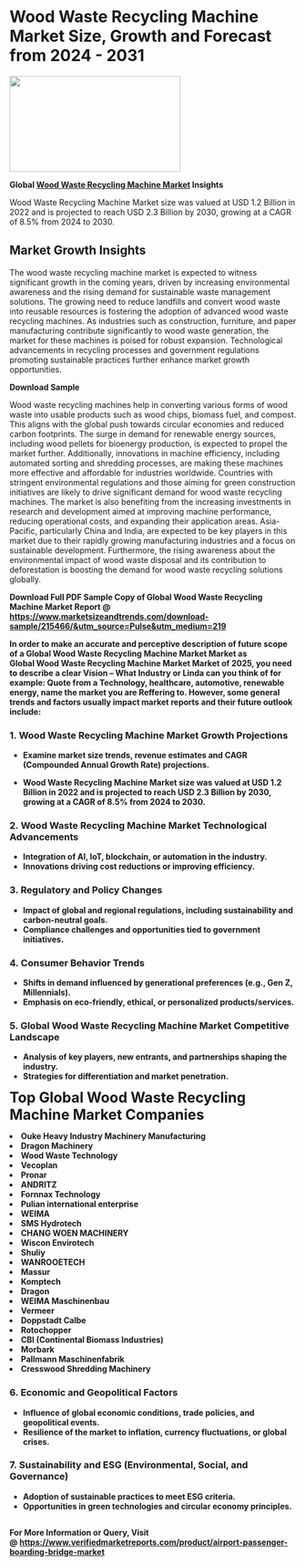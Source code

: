 <H1>Wood Waste Recycling Machine Market Size, Growth and Forecast from 2024 - 2031</H1><img class="aligncenter size-medium wp-image-584254" src="https://thirdeyenews.in/wp-content/uploads/2024/09/Global-Market-Research-300x168.jpeg" alt="" width="300" height="168" /><p><strong>Global&nbsp;<a href="https://www.marketsizeandtrends.com/download-sample/215466/&amp;utm_source=Pulse&amp;utm_medium=219">Wood Waste Recycling Machine Market</a> Insights</strong></p><p>Wood Waste Recycling Machine Market size was valued at USD 1.2 Billion in 2022 and is projected to reach USD 2.3 Billion by 2030, growing at a CAGR of 8.5% from 2024 to 2030.</p><p><h2>Market Growth Insights</h2> <p>The wood waste recycling machine market is expected to witness significant growth in the coming years, driven by increasing environmental awareness and the rising demand for sustainable waste management solutions. The growing need to reduce landfills and convert wood waste into reusable resources is fostering the adoption of advanced wood waste recycling machines. As industries such as construction, furniture, and paper manufacturing contribute significantly to wood waste generation, the market for these machines is poised for robust expansion. Technological advancements in recycling processes and government regulations promoting sustainable practices further enhance market growth opportunities.</p> <p><strong>Download Sample</strong></p> <p>Wood waste recycling machines help in converting various forms of wood waste into usable products such as wood chips, biomass fuel, and compost. This aligns with the global push towards circular economies and reduced carbon footprints. The surge in demand for renewable energy sources, including wood pellets for bioenergy production, is expected to propel the market further. Additionally, innovations in machine efficiency, including automated sorting and shredding processes, are making these machines more effective and affordable for industries worldwide. Countries with stringent environmental regulations and those aiming for green construction initiatives are likely to drive significant demand for wood waste recycling machines. The market is also benefiting from the increasing investments in research and development aimed at improving machine performance, reducing operational costs, and expanding their application areas. Asia-Pacific, particularly China and India, are expected to be key players in this market due to their rapidly growing manufacturing industries and a focus on sustainable development. Furthermore, the rising awareness about the environmental impact of wood waste disposal and its contribution to deforestation is boosting the demand for wood waste recycling solutions globally. <p><strong></p><p><span class=""><strong>Download Full PDF Sample Copy of Global Wood Waste Recycling Machine Market Report</strong> @ <a href="https://www.marketsizeandtrends.com/download-sample/215466/&amp;utm_source=Pulse&amp;utm_medium=219" target="_blank">https://www.marketsizeandtrends.com/download-sample/215466/&amp;utm_source=Pulse&amp;utm_medium=219</a></span></p><p>In order to make an accurate and perceptive description of future scope of a Global&nbsp;Wood Waste Recycling Machine Market Market as Global&nbsp;Wood Waste Recycling Machine Market Market of 2025, you need to describe a clear Vision &ndash; What Industry or Linda can you think of for example: Quote from a Technology, healthcare, automotive, renewable energy, name the market you are Reffering to. However, some general trends and factors usually impact market reports and their future outlook include:</p><h3>1.&nbsp;<strong>Wood Waste Recycling Machine Market Growth Projections</strong></h3><ul><li>Examine market size trends, revenue estimates and CAGR (Compounded Annual Growth Rate) projections.</li><li><p>Wood Waste Recycling Machine Market size was valued at USD 1.2 Billion in 2022 and is projected to reach USD 2.3 Billion by 2030, growing at a CAGR of 8.5% from 2024 to 2030.</p></li></ul><h3>2.&nbsp;<strong>Wood Waste Recycling Machine Market Technological Advancements</strong></h3><ul><li>Integration of AI, IoT, blockchain, or automation in the industry.</li><li>Innovations driving cost reductions or improving efficiency.</li></ul><h3>3.&nbsp;<strong>Regulatory and Policy Changes</strong></h3><ul><li>Impact of global and regional regulations, including sustainability and carbon-neutral goals.</li><li>Compliance challenges and opportunities tied to government initiatives.</li></ul><h3>4.&nbsp;<strong>Consumer Behavior Trends</strong></h3><ul><li>Shifts in demand influenced by generational preferences (e.g., Gen Z, Millennials).</li><li>Emphasis on eco-friendly, ethical, or personalized products/services.</li></ul><h3>5.&nbsp;<strong>Global Wood Waste Recycling Machine Market Competitive Landscape</strong></h3><ul><li>Analysis of key players, new entrants, and partnerships shaping the industry.</li><li>Strategies for differentiation and market penetration.</li></ul><p data-pm-slice="1 1 []"><span style="color: inherit; font-family: inherit; font-size: 25px;">Top Global Wood Waste Recycling Machine Market Companies</span></p><div class="" data-test-id=""><p><li>Ouke Heavy Industry Machinery Manufacturing</li><li> Dragon Machinery</li><li> Wood Waste Technology</li><li> Vecoplan</li><li> Pronar</li><li> ANDRITZ</li><li> Fornnax Technology</li><li> Pulian international enterprise</li><li> WEIMA</li><li> SMS Hydrotech</li><li> CHANG WOEN MACHINERY</li><li> Wiscon Envirotech</li><li> Shuliy</li><li> WANROOETECH</li><li> Massur</li><li> Komptech</li><li> Dragon</li><li> WEIMA Maschinenbau</li><li> Vermeer</li><li> Doppstadt Calbe</li><li> Rotochopper</li><li> CBI (Continental Biomass Industries)</li><li> Morbark</li><li> Pallmann Maschinenfabrik</li><li> Cresswood Shredding Machinery</li></p></div><h3>6.&nbsp;<strong>Economic and Geopolitical Factors</strong></h3><ul><li>Influence of global economic conditions, trade policies, and geopolitical events.</li><li>Resilience of the market to inflation, currency fluctuations, or global crises.</li></ul><h3>7.&nbsp;<strong>Sustainability and ESG (Environmental, Social, and Governance)</strong></h3><ul><li>Adoption of sustainable practices to meet ESG criteria.</li><li>Opportunities in green technologies and circular economy principles.</li></ul><h2><strong style="font-size: 14px;">For More Information or Query, Visit @&nbsp;</strong><a style="background-color: #ffffff; font-size: 14px;" href="https://www.marketsizeandtrends.com/report/wood-waste-recycling-machine-market/" target="_blank">https://www.verifiedmarketreports.com/product/airport-passenger-boarding-bridge-market</a></h2>

